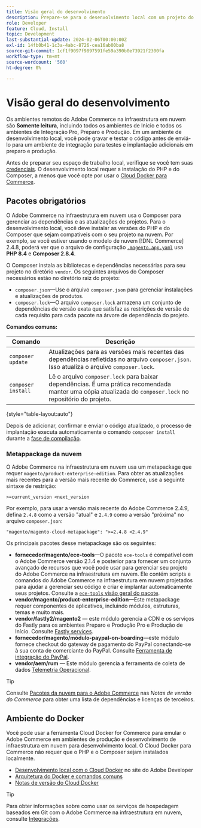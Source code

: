 ```yaml
---
title: Visão geral do desenvolvimento
description: Prepare-se para o desenvolvimento local com um projeto do Adobe Commerce na infraestrutura em nuvem.
role: Developer
feature: Cloud, Install
topic: Development
last-substantial-update: 2024-02-06T00:00:00Z
exl-id: 14fb0b41-1c3a-4abc-8726-cea16ab00ba8
source-git-commit: 1cf1f9097f9897591fe59a390b0e73921f2300fa
workflow-type: tm+mt
source-wordcount: '560'
ht-degree: 0%

---
```


# Visão geral do desenvolvimento

Os ambientes remotos do Adobe Commerce na infraestrutura em nuvem são **Somente leitura**, incluindo todos os ambientes de Início e todos os ambientes de Integração Pro, Preparo e Produção. Em um ambiente de desenvolvimento local, você pode gravar e testar o código antes de enviá-lo para um ambiente de integração para testes e implantação adicionais em preparo e produção.

Antes de preparar seu espaço de trabalho local, verifique se você tem suas [credenciais](../../get-started/prepare-workspace.md). O desenvolvimento local requer a instalação do PHP e do Composer, a menos que você opte por usar o [Cloud Docker para Commerce](#docker-environment).

## Pacotes obrigatórios

O Adobe Commerce na infraestrutura em nuvem usa o Composer para gerenciar as dependências e as atualizações de projetos. Para o desenvolvimento local, você deve instalar as versões do PHP e do Composer que sejam compatíveis com o seu projeto na nuvem. Por exemplo, se você estiver usando o modelo de nuvem [!DNL Commerce] 2.4.8, poderá ver que o arquivo de configuração [`.magento.app.yaml`](https://github.com/magento/magento-cloud/blob/2.4.8/.magento.app.yaml) usa **PHP 8.4** e **Composer 2.8.4**.

O Composer instala as bibliotecas e dependências necessárias para seu projeto no diretório `vendor`. Os seguintes arquivos do Composer necessários estão no diretório raiz do projeto:

- `composer.json`—Use o arquivo `composer.json` para gerenciar instalações e atualizações de produtos.
- `composer.lock`—O arquivo `composer.lock` armazena um conjunto de dependências de versão exata que satisfaz as restrições de versão de cada requisito para cada pacote na árvore de dependência do projeto.

**Comandos comuns:**

| Comando | Descrição |
|--------------------|----------------------------------------------------------------------------------------------------------------------------------------------------------|
| `composer update` | Atualizações para as versões mais recentes das dependências refletidas no arquivo `composer.json`. Isso atualiza o arquivo `composer.lock`. |
| `composer install` | Lê o arquivo `composer.lock` para baixar dependências. É uma prática recomendada manter uma cópia atualizada do `composer.lock` no repositório do projeto. |

{style="table-layout:auto"}

Depois de adicionar, confirmar e enviar o código atualizado, o processo de implantação executa automaticamente o comando `composer install` durante a [fase de compilação](../deploy/process.md#build-phase-build-phase).

### Metappackage da nuvem

O Adobe Commerce na infraestrutura em nuvem usa um metapackage que requer `magento/product-enterprise-edition`. Para obter as atualizações mais recentes para a versão mais recente do Commerce, use a seguinte sintaxe de restrição:

```text
>=current_version <next_version
```

Por exemplo, para usar a versão mais recente do Adobe Commerce 2.4.9, defina `2.4.8` como a versão &quot;atual&quot; e `2.4.9` como a versão &quot;próxima&quot; no arquivo `composer.json`:

```text
"magento/magento-cloud-metapackage": ">=2.4.8 <2.4.9"
```

Os principais pacotes desse metapackage são os seguintes:

- **fornecedor/magento/ece-tools**—O pacote `ece-tools` é compatível com o Adobe Commerce versão 2.1.4 e posterior para fornecer um conjunto avançado de recursos que você pode usar para gerenciar seu projeto do Adobe Commerce na infraestrutura em nuvem. Ele contém scripts e comandos do Adobe Commerce na infraestrutura em nuvem projetados para ajudar a gerenciar seu código e criar e implantar automaticamente seus projetos. Consulte a [`ece-tools` visão geral do pacote](../dev-tools/package-overview.md).
- **vendor/magento/product-enterprise-edition**—Este metapackage requer componentes de aplicativos, incluindo módulos, estruturas, temas e muito mais.
- **vendor/fastly2/magento2** — este módulo gerencia a CDN e os serviços do Fastly para os ambientes Preparo e Produção Pro e Produção de Início. Consulte [Fastly services](/help/cloud-guide/cdn/fastly.md#fastly-cdn-module-for-magento-2).
- **fornecedor/magento/módulo-paypal-on-boarding**—este módulo fornece checkout do gateway de pagamento do PayPal conectando-se à sua conta de comerciante do PayPal. Consulte [Ferramenta de integração do PayPal](../store/paypal.md).
- **vendor/aem/rum** — Este módulo gerencia a ferramenta de coleta de dados [Telemetria Operacional](../monitor/operational-telemetry.md).

>[!TIP]
>
>Consulte [Pacotes da nuvem para o Adobe Commerce](/help/cloud-guide/release-notes/cloud-packages.md) nas _Notas de versão do Commerce_ para obter uma lista de dependências e licenças de terceiros.

## Ambiente do Docker

Você pode usar a ferramenta Cloud Docker for Commerce para emular o Adobe Commerce em ambientes de produção e desenvolvimento de infraestrutura em nuvem para desenvolvimento local. O Cloud Docker para Commerce não requer que o PHP e o Composer sejam instalados localmente.

- [Desenvolvimento local com o Cloud Docker](https://developer.adobe.com/commerce/cloud-tools/docker/setup/) no site do Adobe Developer
- [Arquitetura do Docker e comandos comuns](../dev-tools/cloud-docker.md)
- [Notas de versão do Cloud Docker](../release-notes/cloud-docker.md)

>[!TIP]
>
>Para obter informações sobre como usar os serviços de hospedagem baseados em Git com o Adobe Commerce na infraestrutura em nuvem, consulte [Integrações](../integrations/overview.md).

